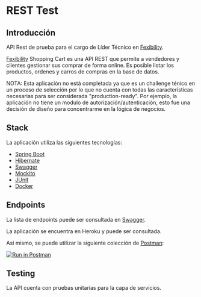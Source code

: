 # REST Test

## Introducción

API Rest de prueba para el cargo de Líder Técnico en [Fexibility](https://www.flexibility.com.ar/).

[Fexibility](https://www.flexibility.com.ar/) Shopping Cart es una API REST que permite a vendedores y clientes 
gestionar sus comprar de forma online. Es posible listar los productos, ordenes y carros de compras en la base de datos.

NOTA: Esta aplicación no está completada ya que es un challenge ténico en un proceso de selección por lo que no cuenta
con todas las características necesarias para ser considerada "production-ready". Por ejemplo, la aplicación no tiene
un modulo de autorización/autenticación, esto fue una decisión de diseño para concentrarme en la lógica de negocios.

## Stack

La aplicación utiliza las siguientes tecnologías:

- [Spring Boot](https://spring.io/projects/spring-boot)
- [Hibernate](http://hibernate.org/)
- [Swagger](https://swagger.io/)
- [Mockito](https://site.mockito.org/)
- [JUnit](https://junit.org/junit5/)
- [Docker](https://www.docker.com/)

## Endpoints

La lista de endpoints puede ser consultada en [Swagger](https://frozen-chamber-56289.herokuapp.com/swagger-ui.html#/).

La aplicación se encuentra en Heroku y puede ser consultada.

Así mismo, se puede utilizar la siguiente colección de [Postman](https://www.postman.com/):

[![Run in Postman](https://run.pstmn.io/button.svg)](https://app.getpostman.com/run-collection/9a756f5ea52c0d97d991)

## Testing

La API cuenta con pruebas unitarias para la capa de servicios.
